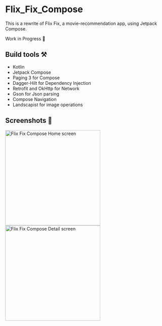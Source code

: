 # Flix_Fix_Compose
This is a rewrite of Flix Fix, a movie-recommendation app, using Jetpack Compose.

Work in Progress 🚧

## Build tools ⚒️
* Kotlin
* Jetpack Compose
* Paging 3 for Compose
* Dagger-Hilt for Dependency Injection
* Retrofit and OkHttp for Network
* Gson for Json parsing
* Compose Navigation
* Landscapist for image operations

## Screenshots 📸
<img src="https://github.com/judahben149/Flix_Fix_Compose/assets/71103838/edc28ef4-ad8d-4cbd-955e-85c1fb1c8e8b" alt="Flix Fix Compose Home screen" width="300">
<img src="https://github.com/judahben149/Flix_Fix_Compose/assets/71103838/ecee6aa4-19b1-4383-967f-de0c15859761" alt="Flix Fix Compose Detail screen" width="300">

